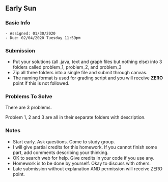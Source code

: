 ## Early Sun

### Basic Info

    - Assigned: 01/30/2020
    - Due: 02/04/2020 Tuesday 11:59pm

### Submission 
- Put your solutions (all .java, text and graph files but nothing else) into 3 folders called problem_1, problem_2, and problem_3
- Zip all three folders into a single file and submit through canvas. 
- The naming format is used for grading script and you will receive **ZERO** point if this is not followed.
    
### Problems To Solve

There are 3 problems. 

Problem 1, 2 and 3 are all in their separate folders with description. 
    
### Notes

- Start early. Ask questions. Come to study group. 
- I will give partial credits for this homework. If you cannot finish some part, add comments describing your thinking.
- OK to search web for help. Give credits in your code if you use any. 
- Homework is to be done by yourself. Okay to discuss with others.
- Late submission without explanation AND permission will receive ZERO point.
    
    



